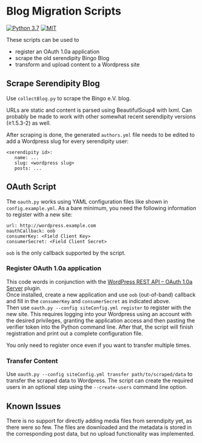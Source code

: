 # Blog Migration Scripts

[![Python 3.7](https://img.shields.io/badge/python-3.7-blue.svg)](https://www.python.org/downloads/release/python-370/)
[![MIT](https://img.shields.io/github/license/Bytewerk/blogMigration.svg?style=flat)](https://github.com/Bytewerk/blogMigration/blob/master/LICENSE)

These scripts can be used to

- register an OAuth 1.0a application
- scrape the old serendipity Bingo Blog
- transform and upload content to a Wordpress site

## Scrape Serendipity Blog

Use `collectBlog.py` to scrape the Bingo e.V. blog.

URLs are static and content is parsed using BeautifulSoup4 with lxml.
Can probably be made to work with other somewhat recent serendipity versions (≥1.5.3-2) as well.

After scraping is done, the generated `authors.yml` file needs to be edited to add a Wordpress slug for every serendipity user:

    <serendipity id>:
       name: ...
       slug: <wordpress slug>
       posts: ...

## OAuth Script

The `oauth.py` works using YAML configuration files like shown in `config.example.yml`.
As a bare minimum, you need the following information to register with a new site:

    url: http://wordpress.example.com
    oauthCallback: oob
    consumerKey: <Field Client Key>
    consumerSecret: <Field Client Secret>

`oob` is the only callback supported by the script.

### Register OAuth 1.0a application

This code words in conjunction with the [WordPress REST API – OAuth 1.0a Server](https://wordpress.org/plugins/rest-api-oauth1/) plugin.  
Once installed, create a new application and use `oob` (out-of-band) callback and fill in the `consumerKey` and `consumerSecret` as indicated above.  
Then use `oauth.py --config siteConfig.yml register` to register with the new site.
This requires logging into your Wordpress using an account with the desired privileges, granting the application access and then pasting the verifier token into the Python command line.
After that, the script will finish registration and print out a complete configuration file.

You only need to register once even if you want to transfer multiple times.

### Transfer Content

Use `oauth.py --config siteConfig.yml transfer path/to/scraped/data` to transfer the scraped data to Wordpress.
The script can create the required users in an optional step using the `--create-users` command line option.

## Known Issues

There is no support for directly adding media files from serendipity yet, as there were so few.
The files are downloaded and the metadata is stored in the corresponding post data, but no upload
functionality was implemented.